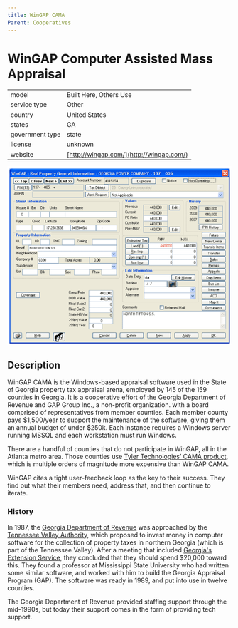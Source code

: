 ```yaml
---
title: WinGAP CAMA
Parent: Cooperatives
---
```


# WinGAP Computer Assisted Mass Appraisal

|                   |                                          |
|:------------------|:-----------------------------------------|
| model             | Built Here, Others Use
| service type      | Other
| country           | United States
| states            | GA
| government type   | state
| license           | unknown
| website           | [http://wingap.com/](http://wingap.com/)

![WinGAP screenshot](images/wingap.png)

## Description

WinGAP CAMA is the Windows-based appraisal software used in the State of Georgia property tax appraisal arena, employed by 145 of the 159 counties in Georgia. It is a cooperative effort of the Georgia Department of Revenue and GAP Group Inc., a non-profit organization. with a board comprised of representatives from member counties. Each member county pays $1,500/year to support the maintenance of the software, giving them an annual budget of under $250k. Each instance requires a Windows server running MSSQL and each workstation must run Windows.

There are a handful of counties that do not participate in WinGAP, all in the Atlanta metro area. Those counties use [Tyler Technologies’ CAMA product](https://www.tylertech.com/solutions/public-administration/appraisal-tax/computer-assisted-mass-appraisal), which is multiple orders of magnitude more expensive than WinGAP CAMA.

WinGAP cites a tight user-feedback loop as the key to their success. They find out what their members need, address that, and then continue to iterate.

### History

In 1987, the [Georgia Department of Revenue](https://dor.georgia.gov/) was approached by the [Tennessee Valley Authority](https://www.tva.com/), which proposed to invest money in computer software for the collection of property taxes in northern Georgia (which is part of the Tennessee Valley). After a meeting that included [Georgia's Extension Service](https://extension.uga.edu/), they concluded that they should spend $20,000 toward this. They found a professor at Mississippi State University who had written some similar software, and worked with him to build the Georgia Appraisal Program (GAP). The software was ready in 1989, and put into use in twelve counties.

The Georgia Department of Revenue provided staffing support through the mid-1990s, but today their support comes in the form of providing tech support.
